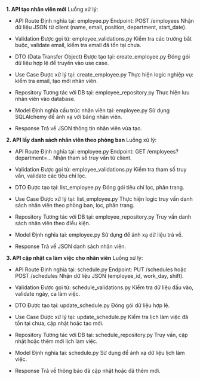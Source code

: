 **1. API tạo nhân viên mới**
Luồng xử lý:
- API Route
  Định nghĩa tại: employee.py
  Endpoint: POST /employees
  Nhận dữ liệu JSON từ client (name, email, position, department, start_date).
  
- Validation
  Được gọi từ: employee_validations.py
  Kiểm tra các trường bắt buộc, validate email, kiểm tra email đã tồn tại chưa.
  
- DTO (Data Transfer Object)
  Được tạo tại: create_employee.py
  Đóng gói dữ liệu hợp lệ để truyền vào use case.
  
- Use Case
  Được xử lý tại: create_employee.py
  Thực hiện logic nghiệp vụ: kiểm tra email, tạo mới nhân viên.
  
- Repository
  Tương tác với DB tại: employee_repository.py
  Thực hiện lưu nhân viên vào database.
  
- Model
  Định nghĩa cấu trúc nhân viên tại: employee.py
  Sử dụng SQLAlchemy để ánh xạ với bảng nhân viên.
  
- Response
  Trả về JSON thông tin nhân viên vừa tạo.

**2. API lấy danh sách nhân viên theo phòng ban**
Luồng xử lý:
- API Route
  Định nghĩa tại: employee.py
  Endpoint: GET /employees?department=...
  Nhận tham số truy vấn từ client.
  
- Validation
  Được gọi từ: employee_validations.py
  Kiểm tra tham số truy vấn, validate các tiêu chí lọc.
  
- DTO
  Được tạo tại: list_employee.py
  Đóng gói tiêu chí lọc, phân trang.
  
- Use Case
  Được xử lý tại: list_employee.py
  Thực hiện logic truy vấn danh sách nhân viên theo phòng ban, lọc, phân trang.
  
- Repository
  Tương tác với DB tại: employee_repository.py
  Truy vấn danh sách nhân viên theo điều kiện.
  
- Model
  Định nghĩa tại: employee.py
  Sử dụng để ánh xạ dữ liệu trả về.
  
- Response
  Trả về JSON danh sách nhân viên.

**3. API cập nhật ca làm việc cho nhân viên**
Luồng xử lý:
- API Route
  Định nghĩa tại: schedule.py
  Endpoint: PUT /schedules hoặc POST /schedules
  Nhận dữ liệu JSON (employee_id, work_day, shift).
  
- Validation
  Được gọi từ: schedule_validations.py
  Kiểm tra dữ liệu đầu vào, validate ngày, ca làm việc.
  
- DTO
  Được tạo tại: update_schedule.py
  Đóng gói dữ liệu hợp lệ.
  
- Use Case
  Được xử lý tại: update_schedule.py
  Kiểm tra lịch làm việc đã tồn tại chưa, cập nhật hoặc tạo mới.
  
- Repository
  Tương tác với DB tại: schedule_repository.py
  Truy vấn, cập nhật hoặc thêm mới lịch làm việc.
  
- Model
  Định nghĩa tại: schedule.py
  Sử dụng để ánh xạ dữ liệu lịch làm việc.
  
- Response
  Trả về thông báo đã cập nhật hoặc đã thêm mới.

